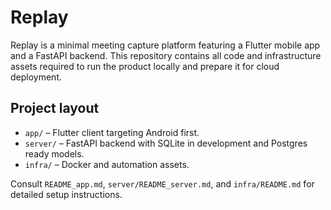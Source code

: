 # Replay

Replay is a minimal meeting capture platform featuring a Flutter mobile app and a FastAPI backend. This repository contains all code and infrastructure assets required to run the product locally and prepare it for cloud deployment.

## Project layout

- `app/` – Flutter client targeting Android first.
- `server/` – FastAPI backend with SQLite in development and Postgres ready models.
- `infra/` – Docker and automation assets.

Consult `README_app.md`, `server/README_server.md`, and `infra/README.md` for detailed setup instructions.
